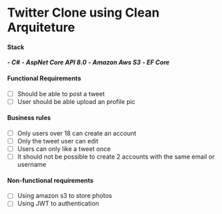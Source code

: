 # Twitter Clone using Clean Arquiteture

#### Stack

***- C#***
***- AspNet Core API 8.0***
***- Amazon Aws S3***
***- EF Core***

#### Functional Requirements

- [ ] Should be able to post a tweet
- [ ] User should be able upload an profile pic

#### Business rules

- [ ] Only users over 18 can create an account 
- [ ] Only the tweet user can edit
- [ ] Users can only like a tweet once
- [ ] It should not be possible to create 2 accounts with the same email or username

#### Non-functional requirements

- [ ] Using amazon s3 to store photos
- [ ] Using JWT to authentication